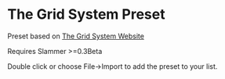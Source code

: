 # The Grid System Preset

Preset based on [The Grid System Website](http://thegridsystem.org)

Requires Slammer >=0.3Beta

Double click or choose File->Import to add the preset to your list.